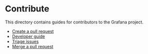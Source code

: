 # Contribute

This directory contains guides for contributors to the Grafana project.

- [Create a pull request](create-pull-request.md)
- [Developer guide](developer-guide.md)
- [Triage issues](triage-issues.md)
- [Merge a pull request](merge-pull-request.md)
